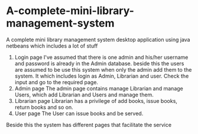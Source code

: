 # A-complete-mini-library-management-system
A complete mini library management system desktop application using java netbeans which includes a lot of stuff
1. Login page
I've assumed that there is one admin and his/her username and password is already in the Admin database. beside this the users are assumed to be use this system when only the admin add them to the system.
It which includes login as Admin, Librarian and user. Check the input and go to the required page.
2. Admin page
The admin page contains manage Librarian and manage Users, which add Librarian and Users and manage them.
3. Librarian page
Librarian has a privilege of add books, issue books, return books and so on.
4. User page
The User can issue books and be served.

Beside this the system has different pages that facilitate the service

